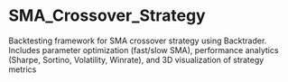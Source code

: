 # SMA_Crossover_Strategy
Backtesting framework for SMA crossover strategy using Backtrader. Includes parameter optimization (fast/slow SMA), performance analytics (Sharpe, Sortino, Volatility, Winrate), and 3D visualization of strategy metrics
